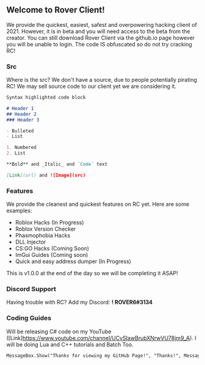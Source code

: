 ## Welcome to Rover Client!

We provide the quickest, easiest, safest and overpowering hacking client of 2021. However, it is in beta and you will need access to the beta from the creator. You can still download Rover Client via the github.io page however you will be unable to login. The code IS obfuscated so do not try cracking RC!

### Src

Where is the src? We don't have a source, due to people potentially pirating RC! We may sell source code to our client yet we are considering it.

```markdown
Syntax highlighted code block

# Header 1
## Header 2
### Header 3

- Bulleted
- List

1. Numbered
2. List

**Bold** and _Italic_ and `Code` text

[Link](url) and ![Image](src)
```


### Features

We provide the cleanest and quickest features on RC yet. Here are some examples:
- Roblox Hacks (In Progress)
- Roblox Version Checker
- Phasmophobia Hacks
- DLL Injector
- CS:GO Hacks (Coming Soon)
- ImGui Guides (Coming soon)
- Quick and easy address dumper (In Progress)

This is v1.0.0 at the end of the day so we will be completing it ASAP!

### Discord Support

Having trouble with RC? Add my Discord: **! ROVER6#3134**

### Coding Guides

Will be releasing C# code on my YouTube ([Link]https://www.youtube.com/channel/UCvSIawBrubXNrwVU78jm9_A).
I will be doing Lua and C++ tutorials and Batch Too.

```markdown
MessageBox.Show("Thanks for viewing my GitHub Page!", "Thanks!", MessageBoxButtons.OK, MessageBoxIcon.Information);
```
